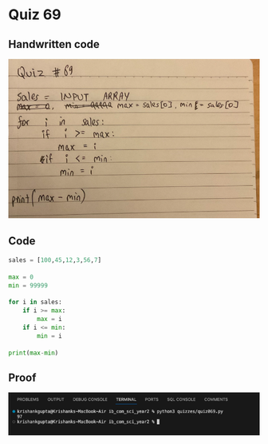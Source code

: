 # Quiz 69

## Handwritten code

![handwritten code](/quizzes/quiz69/handwritten.png)

## Code

```.py
sales = [100,45,12,3,56,7]

max = 0
min = 99999

for i in sales:
    if i >= max:
        max = i
    if i <= min:
        min = i

print(max-min)
```

## Proof

![proof](/quizzes/quiz69/proof.png)

